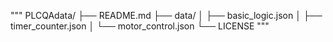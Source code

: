"""
PLCQAdata/
├── README.md
├── data/
│   ├── basic_logic.json
│   ├── timer_counter.json
│   └── motor_control.json
└── LICENSE
"""
